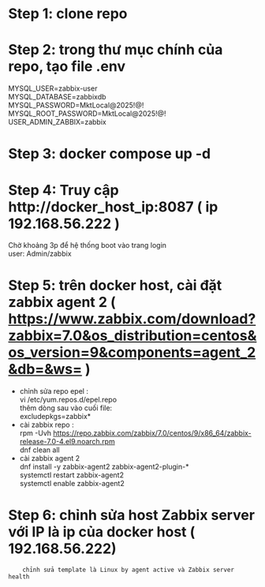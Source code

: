 # Step 1: clone repo

# Step 2: trong thư mục chính của repo, tạo file .env

MYSQL_USER=zabbix-user  
MYSQL_DATABASE=zabbixdb  
MYSQL_PASSWORD=MktLocal@2025!@!  
MYSQL_ROOT_PASSWORD=MktLocal@2025!@!  
USER_ADMIN_ZABBIX=zabbix  

# Step 3: docker compose up -d

# Step 4: Truy cập http://docker_host_ip:8087 ( ip 192.168.56.222 )
Chờ khoảng 3p để hệ thống boot vào trang login  
user: Admin/zabbix  

# Step 5: trên docker host, cài đặt zabbix agent 2 ( https://www.zabbix.com/download?zabbix=7.0&os_distribution=centos&os_version=9&components=agent_2&db=&ws= )

- chỉnh sửa repo epel :  
vi /etc/yum.repos.d/epel.repo  
thêm dòng sau vào cuối file:  
excludepkgs=zabbix*  
- cài zabbix repo :  
rpm -Uvh https://repo.zabbix.com/zabbix/7.0/centos/9/x86_64/zabbix-release-7.0-4.el9.noarch.rpm  
dnf clean all  
- cài zabbix agent 2  
dnf install -y zabbix-agent2 zabbix-agent2-plugin-*  
systemctl restart zabbix-agent2  
systemctl enable zabbix-agent2  

# Step 6: chỉnh sửa host Zabbix server với IP là ip của docker host ( 192.168.56.222)
        chỉnh sửa template là Linux by agent active và Zabbix server health  

